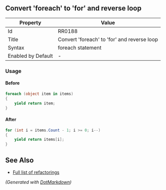 ## Convert 'foreach' to 'for' and reverse loop

| Property           | Value                                       |
| ------------------ | ------------------------------------------- |
| Id                 | RR0188                                      |
| Title              | Convert 'foreach' to 'for' and reverse loop |
| Syntax             | foreach statement                           |
| Enabled by Default | \-                                          |

### Usage

#### Before

```csharp
foreach (object item in items)
{
    yield return item;
}
```

#### After

```csharp
for (int i = items.Count - 1; i >= 0; i--)
{
    yield return items[i];
}
```

## See Also

* [Full list of refactorings](Refactorings.md)


*\(Generated with [DotMarkdown](http://github.com/JosefPihrt/DotMarkdown)\)*